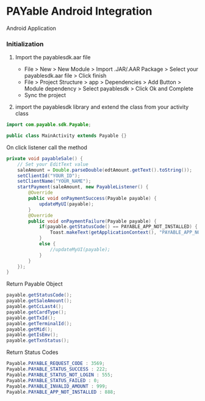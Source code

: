 # PAYable Android Integration
Android Application

### Initialization

1. Import the payablesdk.aar file
    - File > New > New Module > Import .JAR/.AAR Package > Select your payablesdk.aar file > Click finish
    - File > Project Structure > app > Dependencies > Add Button > Module dependency > Select payablesdk > Click Ok and Complete
    - Sync the project

2. import the payablesdk library and extend the class from your activity class

```java
import com.payable.sdk.Payable;

public class MainActivity extends Payable {}
```

On click listener call the method
```java
private void payableSale() {
    // Set your EditText value
    saleAmount = Double.parseDouble(edtAmount.getText().toString());
    setClientId("YOUR_ID");
    setClientName("YOUR_NAME");
    startPayment(saleAmount, new PayableListener() {
        @Override
        public void onPaymentSuccess(Payable payable) {
            updateMyUI(payable);
        }
        @Override
        public void onPaymentFailure(Payable payable) {
            if(payable.getStatusCode() == PAYABLE_APP_NOT_INSTALLED) {
                Toast.makeText(getApplicationContext(), "PAYABLE_APP_NOT_INSTALLED", Toast.LENGTH_LONG).show();
            }
            else {
                //updateMyUI(payable);
            }
        }
    });
}
```

Return Payable Object
```java
payable.getStatusCode();
payable.getSaleAmount();
payable.getCcLast4();
payable.getCardType();
payable.getTxId();
payable.getTerminalId();
payable.getMid();
payable.getIsEmv();
payable.getTxnStatus();
```

Return Status Codes
```java
Payable.PAYABLE_REQUEST_CODE : 3569;
Payable.PAYABLE_STATUS_SUCCESS : 222;
Payable.PAYABLE_STATUS_NOT_LOGIN : 555;
Payable.PAYABLE_STATUS_FAILED : 0;
Payable.PAYABLE_INVALID_AMOUNT : 999;
Payable.PAYABLE_APP_NOT_INSTALLED : 888;
```
